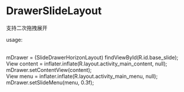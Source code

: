 # DrawerSlideLayout
支持二次拖拽展开

usage:
<p>
<com.yinghuanhang.slide.SlideReverseHorizonLayout
    android:id="@+id/base_slide"
    xmlns:android="http://schemas.android.com/apk/res/android"
    android:layout_width="match_parent"
    android:layout_height="match_parent"
    android:background="@android:color/holo_red_dark">
</com.yinghuanhang.slide.SlideReverseHorizonLayout>
</p>
<br>
mDrawer = (SlideDrawerHorizonLayout) findViewById(R.id.base_slide);
<br>
View content = inflater.inflate(R.layout.activity_main_content, null);
<br>
mDrawer.setContentView(content);

<br>
View menu = inflater.inflate(R.layout.activity_main_menu, null);
<br>
mDrawer.setSlideMenu(menu, 0.3f);
<br>
